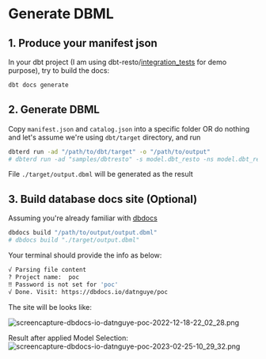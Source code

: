 # Generate DBML

## 1. Produce your manifest json

In your dbt project (I am using dbt-resto/[integration_tests](https://github.com/datnguye/dbt-resto) for demo purpose), try to build the docs:

```bash
dbt docs generate
```

## 2. Generate DBML

Copy `manifest.json` and `catalog.json` into a specific folder OR do nothing and let's assume we're using `dbt/target` directory, and run

```bash
dbterd run -ad "/path/to/dbt/target" -o "/path/to/output"
# dbterd run -ad "samples/dbtresto" -s model.dbt_resto -ns model.dbt_resto.staging
```

File `./target/output.dbml` will be generated as the result

## 3. Build database docs site (Optional)

Assuming you're already familiar with [dbdocs](https://dbdocs.io/docs#installation)

```bash
dbdocs build "/path/to/output/output.dbml"
# dbdocs build "./target/output.dbml"
```

Your terminal should provide the info as below:

```bash
√ Parsing file content
? Project name:  poc
‼ Password is not set for 'poc'
√ Done. Visit: https://dbdocs.io/datnguye/poc
```

The site will be looks like:

![screencapture-dbdocs-io-datnguye-poc-2022-12-18-22_02_28.png](https://raw.githubusercontent.com/datnguye/dbterd/main/assets/images/screencapture-dbdocs-io-datnguye-poc-2022-12-18-22_02_28.png)

Result after applied Model Selection:
![screencapture-dbdocs-io-datnguye-poc-2023-02-25-10_29_32.png](https://raw.githubusercontent.com/datnguye/dbterd/main/assets/images/screencapture-dbdocs-io-datnguye-poc-2023-02-25-10_29_32.png)
